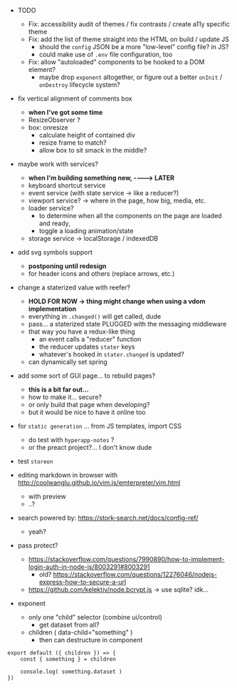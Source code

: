 * TODO
    * Fix: accessibility audit of themes / fix contrasts / create a11y specific theme
    * Fix: add the list of theme straight into the HTML on build / update JS
        * should the `config` JSON be a more "low-level" config file? in JS?
        * could make use of `.env` file configuration, too
    * Fix: allow "autoloaded" components to be hooked to a DOM element?
        * maybe drop `exponent` altogether, or figure out a better `onInit` / `onDestroy` lifecycle system?

* fix vertical alignment of comments box
    * **when I've got some time**
    * ResizeObserver ?
    * box: onresize
        - calculate height of contained div
        - resize frame to match?
        - allow box to sit smack in the middle?

* maybe work with services?
    * **when I'm building something new, ----> LATER**
    - keyboard shortcut service
    - event service (with state service -> like a reducer?)
    - viewport service? -> where in the page, how big, media, etc.
    - loader service?
        - to determine when all the components on the page are loaded and ready,
        - toggle a loading animation/state
    - storage service -> localStorage / indexedDB

* add svg symbols support
    - **postponing until redesign**
    - for header icons and others (replace arrows, etc.)

* change a staterized value with reefer?
    - **HOLD FOR NOW -> thing might change when using a vdom implementation**
    - everything in `.changed()` will get called, dude
    - pass... a staterized state PLUGGED with the messaging middleware
    - that way you have a redux-like thing
        - an event calls a "reducer" function
        - the reducer updates `stater` keys
        - whatever's hooked in `stater.changed` is updated?
    * can dynamically set spring

* add some sort of GUI page... to rebuild pages?
    - **this is a bit far out...**
    - how to make it... secure?
    - or only build that page when developing?
    - but it would be nice to have it online too

* for `static generation` ... from JS templates, import CSS
    - do test with `hyperapp-notes` ?
    - or the preact project?... I don't know dude

* test `storeon`

* editing markdown in browser with http://coolwanglu.github.io/vim.js/emterpreter/vim.html
    - with preview
    - ..?

* search powered by: https://stork-search.net/docs/config-ref/
    - yeah?

* pass protect?
    - https://stackoverflow.com/questions/7990890/how-to-implement-login-auth-in-node-js/8003291#8003291
      - old? https://stackoverflow.com/questions/12276046/nodejs-express-how-to-secure-a-url
    - https://github.com/kelektiv/node.bcrypt.js -> use sqlite? idk...


* exponent
    - only one "child" selector (combine ui/control)
        - get dataset from all?
    - children ( data-child="something" )
        - then can destructure in component
```
export default ({ children }) => {
    const { something } = children

    console.log( something.dataset )
})
```